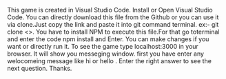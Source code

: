 This game is created in Visual Studio Code.
Install or Open Visual Studio Code.
You can directly download this file from the Github or you can use it via clone.Just copy the link and paste it into git command terminal. ex:- git clone <<link>>.
You have to install NPM to execute this file.For that go toterminal and enter the code npm install and Enter.
You can make changes if you want or directly run it.
To see the game type localhost:3000 in your browser.
It will show you messeging window. first you have enter any welocomeing message like hi or hello .
Enter the right answer to see the next question.
Thanks.
